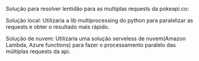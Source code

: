 Solução para resolver lentidão para as multiplas requests da pokeapi.co:

Solução local: Utilizaria a lib multiprocessing do python para paralelizar as requests e obter o resultado mais rápido.

Solução de nuvem: Utilizaria uma solução serveless de nuvem(Amazon Lambda, Azure functions) para fazer o processamento paralelo das
múltiplas requests da api.